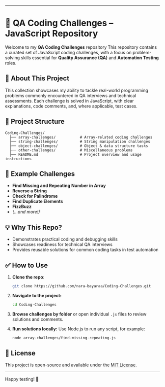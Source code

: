 
---

# 🚀 QA Coding Challenges – JavaScript Repository

Welcome to my **QA Coding Challenges** repository
This repository contains a curated set of JavaScript coding challenges, with a focus on problem-solving skills essential for **Quality Assurance (QA)** and **Automation Testing** roles.

## 📝 About This Project

This collection showcases my ability to tackle real-world programming problems commonly encountered in QA interviews and technical assessments.
Each challenge is solved in JavaScript, with clear explanations, code comments, and, where applicable, test cases.

## 📂 Project Structure

```
Coding-Challenges/
  ├── array-challenges/           # Array-related coding challenges
  ├── string-challenges/          # String manipulation challenges
  ├── object-challenges/          # Object & data structure tasks
  ├── other-challenges/           # Miscellaneous problems
  ├── README.md                   # Project overview and usage instructions
```

## 🧩 Example Challenges

* **Find Missing and Repeating Number in Array**
* **Reverse a String**
* **Check for Palindrome**
* **Find Duplicate Elements**
* **FizzBuzz**
* *(...and more!)*

## 💡 Why This Repo?

* Demonstrates practical coding and debugging skills
* Showcases readiness for technical QA interviews
* Provides reusable solutions for common coding tasks in test automation

## ✅ How to Use

1. **Clone the repo:**

   ```bash
   git clone https://github.com/nara-bayaraa/Coding-Challenges.git
   ```

2. **Navigate to the project:**

   ```bash
   cd Coding-Challenges
   ```

3. **Browse challenges by folder** or open individual `.js` files to review solutions and comments.

4. **Run solutions locally:**
   Use Node.js to run any script, for example:

   ```bash
   node array-challenges/find-missing-repeating.js
   ```

## 📃 License

This project is open-source and available under the [MIT License](LICENSE).

---
Happy testing! 🚀